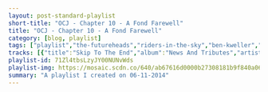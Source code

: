 ```yaml
---
layout: post-standard-playlist
short-title: "OCJ - Chapter 10 - A Fond Farewell"
title: "OCJ - Chapter 10 - A Fond Farewell"
category: [blog, playlist]
tags: ["playlist","the-futureheads","riders-in-the-sky","ben-kweller","simon-&-garfunkel","the-mamas-&-the-papas","daryl-hall-&-john-oates","rilo-kiley","mark-orton","beulah","phil-harris,-bruce-reitherman","neil-young","the-kinks","alexandre-desplat","chuck-berry","lou-reed","best-coast","johnny-cash","beulah","the-mellomen"]
tracks: [{"title":"Skip To The End","album":"News And Tributes","artists":"The Futureheads"},{"title":"Woody's Roundup","album":"Toy Story 2","artists":"Riders In The Sky"},{"title":"Run","album":"Ben Kweller","artists":"Ben Kweller"},{"title":"The 59th Street Bridge Song (Feelin' Groovy)","album":"Parsley, Sage, Rosemary And Thyme","artists":"Simon & Garfunkel"},{"title":"California Dreamin'","album":"All The Leaves Are Brown The Golden Era Collection","artists":"The Mamas & The Papas"},{"title":"You Make My Dreams","album":"(500) Days of Summer (Music from the Motion Picture)","artists":"Daryl Hall & John Oates"},{"title":"My Slumbering Heart","album":"The Execution Of All Things","artists":"Rilo Kiley"},{"title":"Their Pie","album":"Nebraska (Original Motion Picture Soundtrack)","artists":"Mark Orton"},{"title":"Burned By the Sun","album":"The Coast Is Never Clear","artists":"Beulah"},{"title":"The Bare Necessities","album":"The Jungle Book","artists":"Phil Harris, Bruce Reitherman"},{"title":"Changes","album":"A Letter Home","artists":"Neil Young"},{"title":"Strangers","album":"The Darjeeling Limited","artists":"The Kinks"},{"title":"Traditional Arrangement: \"Moonshine\"","album":"The Grand Budapest Hotel (Original Soundtrack)","artists":"Alexandre Desplat"},{"title":"You Never Can Tell","album":"Mad Men: A Musical Companion (1960-1965)","artists":"Chuck Berry"},{"title":"I'm So Free","album":"Transformer","artists":"Lou Reed"},{"title":"The Only Place","album":"The Only Place (Deluxe Edition)","artists":"Best Coast"},{"title":"Get Rhythm - 1988 Version","album":"The Definitive Collection (1985-1993)","artists":"Johnny Cash"},{"title":"Gene Autry","album":"The Coast Is Never Clear","artists":"Beulah"},{"title":"The Ballad of Davy Crockett - From \"Frontierland\"","album":"Fantastic Mr. Fox (Original Soundtrack)","artists":"The Mellomen"}]
playlist-id: 71Zl4tbsLzyJY00NUNvWds
playlist-img: https://mosaic.scdn.co/640/ab67616d0000b27308181b9f840a06e7a071cf72ab67616d0000b2739802da5c8197700b8e4a9993ab67616d0000b273d518170839bb96ea1661f9b4ab67616d0000b273fb107b5a07df183f1836d9cb
summary: "A playlist I created on 06-11-2014"
---
```

